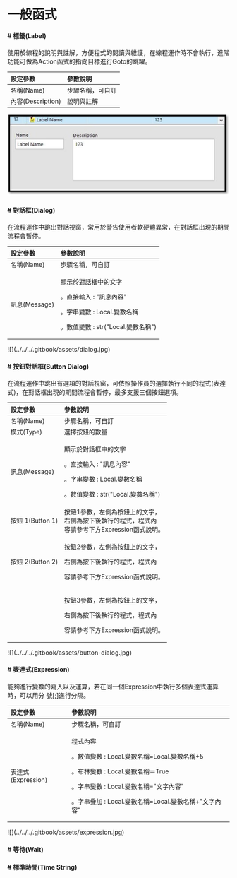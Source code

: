 # 一般函式

#### \# 標籤\(Label\)

使用於線程的說明與註解，方便程式的閱讀與維護，在線程運作時不會執行，進階功能可做為Action函式的指向目標進行Goto的跳躍。

| 設定參數 | 參數說明 |
| :--- | :--- |
| 名稱\(Name\) | 步驟名稱，可自訂 |
| 內容\(Description\) | 說明與註解 |

![](../../../.gitbook/assets/label.jpg)

#### \# 對話框\(Dialog\)

在流程運作中跳出對話視窗，常用於警告使用者軟硬體異常，在對話框出現的期間流程會暫停。

<table>
  <thead>
    <tr>
      <th style="text-align:left">設定參數</th>
      <th style="text-align:left">參數說明</th>
    </tr>
  </thead>
  <tbody>
    <tr>
      <td style="text-align:left">名稱(Name)</td>
      <td style="text-align:left">步驟名稱，可自訂</td>
    </tr>
    <tr>
      <td style="text-align:left">訊息(Message)</td>
      <td style="text-align:left">
        <p>顯示於對話框中的文字</p>
        <p>。直接輸入 : "訊息內容"</p>
        <p>。字串變數 : Local.變數名稱</p>
        <p>。數值變數 : str("Local.變數名稱")</p>
      </td>
    </tr>
  </tbody>
</table>![](../../../.gitbook/assets/dialog.jpg)

#### \# 按鈕對話框\(Button Dialog\)

在流程運作中跳出有選項的對話視窗，可依照操作員的選擇執行不同的程式\(表達式\)，在對話框出現的期間流程會暫停，最多支援三個按鈕選項。

<table>
  <thead>
    <tr>
      <th style="text-align:left">設定參數</th>
      <th style="text-align:left">參數說明</th>
    </tr>
  </thead>
  <tbody>
    <tr>
      <td style="text-align:left">名稱(Name)</td>
      <td style="text-align:left">步驟名稱，可自訂</td>
    </tr>
    <tr>
      <td style="text-align:left">模式(Type)</td>
      <td style="text-align:left">選擇按鈕的數量</td>
    </tr>
    <tr>
      <td style="text-align:left">訊息(Message)</td>
      <td style="text-align:left">
        <p>顯示於對話框中的文字</p>
        <p>。直接輸入 : "訊息內容"</p>
        <p>。字串變數 : Local.變數名稱</p>
        <p>。數值變數 : str("Local.變數名稱")</p>
      </td>
    </tr>
    <tr>
      <td style="text-align:left">按鈕 1(Button 1)</td>
      <td style="text-align:left">按鈕1參數，左側為按鈕上的文字，
        <br />右側為按下後執行的程式，程式內
        <br />容請參考下方Expression函式說明。</td>
    </tr>
    <tr>
      <td style="text-align:left">按鈕 2(Button 2)</td>
      <td style="text-align:left">
        <p>按鈕2參數，左側為按鈕上的文字，</p>
        <p>右側為按下後執行的程式，程式內</p>
        <p>容請參考下方Expression函式說明。</p>
      </td>
    </tr>
    <tr>
      <td style="text-align:left"></td>
      <td style="text-align:left">
        <p>按鈕3參數，左側為按鈕上的文字，</p>
        <p>右側為按下後執行的程式，程式內</p>
        <p>容請參考下方Expression函式說明。</p>
      </td>
    </tr>
  </tbody>
</table>![](../../../.gitbook/assets/button-dialog.jpg)

#### \# 表達式\(Expression\)

能夠進行變數的寫入以及運算，若在同一個Expression中執行多個表達式運算時，可以用分 號\[;\]進行分隔。

<table>
  <thead>
    <tr>
      <th style="text-align:left">設定參數</th>
      <th style="text-align:left">參數說明</th>
    </tr>
  </thead>
  <tbody>
    <tr>
      <td style="text-align:left">名稱(Name)</td>
      <td style="text-align:left">步驟名稱，可自訂</td>
    </tr>
    <tr>
      <td style="text-align:left">表達式(Expression)</td>
      <td style="text-align:left">
        <p>程式內容</p>
        <p>。數值變數 : Local.變數名稱=Local.變數名稱+5</p>
        <p>。布林變數 : Local.變數名稱＝True</p>
        <p>。字串變數 : Local.變數名稱="文字內容"</p>
        <p>。字串疊加 : Local.變數名稱=Local.變數名稱+"文字內容"</p>
      </td>
    </tr>
  </tbody>
</table>![](../../../.gitbook/assets/expression.jpg)

#### \# 等待\(Wait\)

#### \# 標準時間\(Time String\)


